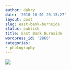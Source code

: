 ```yaml
---
author: dakry
date: '2010-10-01 20:15:27'
layout: post
slug: east-bank-burnside
status: publish
title: East Bank Burnside
wordpress_id: '2860'
categories:
- photography
---
```


<a href="http://www.flickr.com/photos/zacharyz/5042635323/"><img class="center" src="http://farm5.static.flickr.com/4126/5042635323_9a7d788a07_b.jpg"></a>

